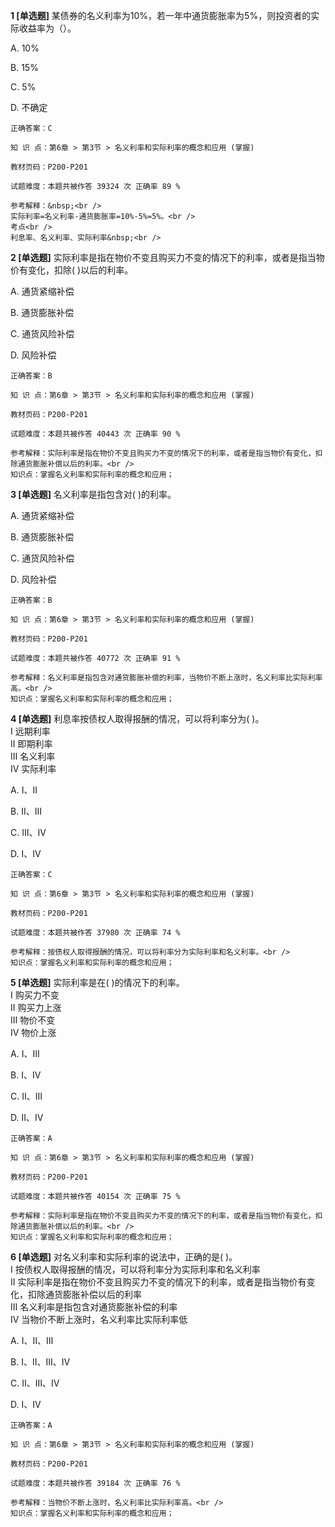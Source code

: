 **1 [单选题]** 
某债券的名义利率为10%，若一年中通货膨胀率为5%，则投资者的实际收益率为（）。

A. 10%

B. 15%

C. 5%

D. 不确定

```
正确答案：C

知 识 点：第6章 > 第3节 > 名义利率和实际利率的概念和应用 (掌握)

教材页码：P200-P201

试题难度：本题共被作答 39324 次 正确率 89 %

参考解释：&nbsp;<br />
实际利率=名义利率-通货膨胀率=10%-5%=5%。<br />
考点<br />
利息率、名义利率、实际利率&nbsp;<br />

```


**2 [单选题]** 实际利率是指在物价不变且购买力不变的情况下的利率，或者是指当物价有变化，扣除( )以后的利率。

A. 通货紧缩补偿

B. 通货膨胀补偿

C. 通货风险补偿

D. 风险补偿 

```
正确答案：B

知 识 点：第6章 > 第3节 > 名义利率和实际利率的概念和应用 (掌握)

教材页码：P200-P201

试题难度：本题共被作答 40443 次 正确率 90 %

参考解释：实际利率是指在物价不变且购买力不变的情况下的利率，或者是指当物价有变化，扣除通货膨胀补偿以后的利率。<br />
知识点：掌握名义利率和实际利率的概念和应用；
```


**3 [单选题]** 名义利率是指包含对( )的利率。

A. 通货紧缩补偿

B. 通货膨胀补偿

C. 通货风险补偿

D. 风险补偿 

```
正确答案：B

知 识 点：第6章 > 第3节 > 名义利率和实际利率的概念和应用 (掌握)

教材页码：P200-P201

试题难度：本题共被作答 40772 次 正确率 91 %

参考解释：名义利率是指包含对通货膨胀补偿的利率，当物价不断上涨时，名义利率比实际利率高。<br />
知识点：掌握名义利率和实际利率的概念和应用；
```


**4 [单选题]** 利息率按债权人取得报酬的情况，可以将利率分为( )。 <br />
Ⅰ 远期利率 <br />
Ⅱ 即期利率 <br />
Ⅲ 名义利率 <br />
Ⅳ 实际利率

A. Ⅰ、Ⅱ

B. Ⅱ、Ⅲ

C. Ⅲ、Ⅳ

D. Ⅰ、Ⅳ 

```
正确答案：C

知 识 点：第6章 > 第3节 > 名义利率和实际利率的概念和应用 (掌握)

教材页码：P200-P201

试题难度：本题共被作答 37980 次 正确率 74 %

参考解释：按债权人取得报酬的情况，可以将利率分为实际利率和名义利率。<br />
知识点：掌握名义利率和实际利率的概念和应用；
```


**5 [单选题]** 实际利率是在(   )的情况下的利率。 <br />
Ⅰ 购买力不变 <br />
Ⅱ 购买力上涨 <br />
Ⅲ 物价不变 <br />
Ⅳ 物价上涨

A. Ⅰ、Ⅲ

B. Ⅰ、Ⅳ

C. Ⅱ、Ⅲ

D. Ⅱ、Ⅳ 

```
正确答案：A

知 识 点：第6章 > 第3节 > 名义利率和实际利率的概念和应用 (掌握)

教材页码：P200-P201

试题难度：本题共被作答 40154 次 正确率 75 %

参考解释：实际利率是指在物价不变且购买力不变的情况下的利率，或者是指当物价有变化，扣除通货膨胀补偿以后的利率。<br />
知识点：掌握名义利率和实际利率的概念和应用；
```


**6 [单选题]** 对名义利率和实际利率的说法中，正确的是( )。 <br />
Ⅰ 按债权人取得报酬的情况，可以将利率分为实际利率和名义利率 <br />
Ⅱ 实际利率是指在物价不变且购买力不变的情况下的利率，或者是指当物价有变化，扣除通货膨胀补偿以后的利率 <br />
Ⅲ 名义利率是指包含对通货膨胀补偿的利率 <br />
Ⅳ 当物价不断上涨时，名义利率比实际利率低

A. Ⅰ、Ⅱ、Ⅲ

B. Ⅰ、Ⅱ、Ⅲ、Ⅳ

C. Ⅱ、Ⅲ、Ⅳ

D. Ⅰ、Ⅳ 

```
正确答案：A

知 识 点：第6章 > 第3节 > 名义利率和实际利率的概念和应用 (掌握)

教材页码：P200-P201

试题难度：本题共被作答 39184 次 正确率 76 %

参考解释：当物价不断上涨时，名义利率比实际利率高。<br />
知识点：掌握名义利率和实际利率的概念和应用；
```

